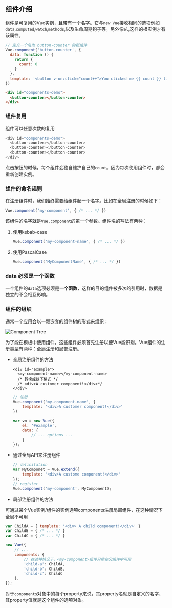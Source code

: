 ## 组件介绍

组件是可复用的Vue实例，且带有一个名字。它与`new Vue`接收相同的选项例如`data`,`computed`,`watch`,`methods`,以及生命周期钩子等。另外像`el`,这样的根实例才有该属性。

```javascript
// 定义一个名为 button-counter 的新组件
Vue.component('button-counter', {
  data: function () {
    return {
      count: 0
    }
  },
  template: '<button v-on:click="count++">You clicked me {{ count }} times.</button>'
})
```

```html
<div id="components-demo">
  <button-counter></button-counter>
</div>
```

### 组件复用

组件可以任意次数的复用

```javascript
<div id="components-demo">
  <button-counter></button-counter>
  <button-counter></button-counter>
  <button-counter></button-counter>
</div>
```

点击按钮的时候，每个组件会独自维护自己的`count`。因为每次使用组件时，都会重新创建实例。

### 组件的命名规则

在注册组件时，我们始终需要给组件起一个名字。比如在全局注册的时候如下：

```javascript
Vue.component('my-component', { /* ... */ })
```

该组件的名字就是`Vue.component`的第一个参数。组件名的写法有两种：

1. 使用kebab-case

   ```javascript
   Vue.component('my-component-name', { /* ... */ })
   ```

2. 使用PascalCase

   ```javascript
   Vue.component('MyComponentName', { /* ... */ })
   ```

### data 必须是一个函数

一个组件的`data`选项必须是**一个函数**，这样的目的组件被多次的引用时，数据是独立的不会相互影响。

### 组件的组织

通常一个应用会以一颗嵌套的组件树的形式来组织：

![Component Tree](https://cn.vuejs.org/images/components.png)

为了能在模板中使用组件，这些组件必须首先注册以便Vue能识别。Vue组件的注册类型有两种：全局注册和局部注册。

- 全局注册组件的方法

  ```hmtl
  <div id="example">
  	<my-component-name></my-component-name>
  	/* 转换成以下格式 */
  	/* <div>A customer component!</div>*/
  </div>
  ```

  ```javascript
  // 注册
  Vue.component('my-component-name', {
      template: '<div>A customer component!</div>'
  })
  
  var vm = new Vue({
      el: '#example',
      data: {
          // ... options ...
      }
  });
  ```

- 通过全局API来注册组件

  ```javascript
  // definitation
  var MyComponet = Vue.extend({
      template: '<div>A custome component!</div>'
  });
  // register
  Vue.component('my-component', MyComponent);
  ```

- 局部注册组件的方法

可通过某个Vue实例/组件的实例选项components注册局部组件，在这种情况下全局不可用

```javascript
var ChildA = { template: '<div> A child component!</div>' }
var ChildB = { /* ... */ }
var ChildC = { /* ... */ }

new Vue({
    // ...
    components: {
        // 在这种情况下，<my-component>组件只能在父组件中可用
        'child-a': ChildA,
        'child-b': ChildB,
        'child-c': ChildC
    },
});
```

对于`components`对象中的每个property来说，其property名就是自定义的名字，其property值就是这个组件的选项对象。